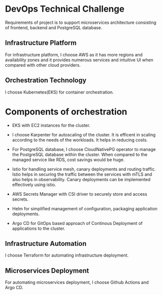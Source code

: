 # DevOps Technical Challenge
Requirements of project is to support microservices architecture consisting of frontend, backend and PostgreSQL database.

## Infrastructure Platform
For infrastructure platform, I choose AWS as it has more regions and availability zones and it provides numerous services and intuitive UI when compared with other cloud providers.

## Orchestration Technology
I choose Kubernetes(EKS) for container orchestration.
# Components of orchestration
- EKS with EC2 instances for the cluster.
- I choose Karpenter for autoscaling of the cluster. It is efficent in scaling according to the needs of the workloads. It helps in reducing costs.

- For PostgreSQL database, I choose CloudNativePG operator to manage the PostgreSQL database within the cluster. When compared to the managed service like RDS, cost savings would be huge.

- Istio for handling service mesh, canary deployments and routing traffic. Istio helps in securing the traffic between the services with mTLS and also helps in observability. Canary deployments can be implemented effectively using istio.

- AWS Secrets Manager with CSI driver to securely store and access secrets.

- Helm for simplified management of configuration, packaging application deployments.

- Argo CD for GitOps based approach of Continous Deployment of applications to the cluster.


## Infrastructure Automation
I choose Terraform for automating infrastructure deployment. 

## Microservices Deployment
For automating microservices deployment, I choose Github Actions and Argo CD.



